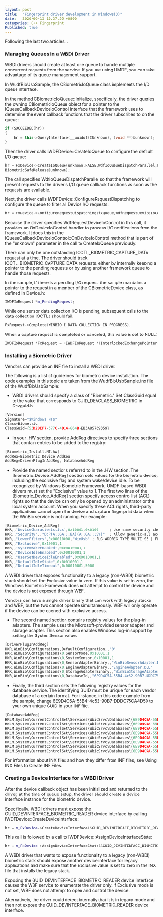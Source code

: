 ```yaml
---
layout: post
title:  "Fingerprint driver development in Windows(3)"
date:   2020-06-13 10:37:55 +0800
categories: C++ Fingerprint
Published: true
---
```

Following the last two articles...
### Managing Queues in a WBDI Driver
WBDI drivers should create at least one queue to handle multiple concurrent requests from the service. If you are using UMDF, you can take advantage of its queue management support.

In WudfBioUsbSample, the CBiometricIoQueue class implements the I/O queue interface.

In the method CBiometricIoQueue::Initialize, specifically, the driver queries the owning CBiometricIoQueue object for a pointer to the IQueueCallbackDeviceIoControl interface that the framework uses to determine the event callback functions that the driver subscribes to on the queue:
```cpp
if (SUCCEEDED(hr)) 
{
    hr = this->QueryInterface(__uuidof(IUnknown), (void **)&unknown);
}
```
Then the driver calls IWDFDevice::CreateIoQueue to configure the default I/O queue:
```cpp
hr = FxDevice->CreateIoQueue(unknown,FALSE,WdfIoQueueDispatchParallel,FALSE,FALSE,&fxQueue);
BiometricSafeRelease(unknown);
```
The call specifies WdfIoQueueDispatchParallel so that the framework will present requests to the driver's I/O queue callback functions as soon as the requests are available.

Next, the driver calls IWDFDevice::ConfigureRequestDispatching to configure the queue to filter all Device I/O requests:
```cpp
hr = FxDevice->ConfigureRequestDispatching(fxQueue,WdfRequestDeviceIoControl,TRUE);
```
Because the driver specifies WdfRequestDeviceIoControl in this call, it provides an OnDeviceIoControl handler to process I/O notifications from the framework. It does this in the IQueueCallbackDeviceIoControl::OnDeviceIoControl method that is part of the "unknown" parameter in the call to CreateIoQueue previously.

There can only be one outstanding IOCTL_BIOMETRIC_CAPTURE_DATA request at a time. The driver should track IOCTL_BIOMETRIC_CAPTURE_DATA requests, either by internally keeping a pointer to the pending requests or by using another framework queue to handle those requests.

In the sample, if there is a pending I/O request, the sample maintains a pointer to the request in a member of the CBiometricDevice class, as defined in Device.h:
```cpp
IWDFIoRequest *m_PendingRequest;
```
While one sensor data collection I/O is pending, subsequent calls to the data collection IOCTLs should fail:
```cpp
FxRequest->Complete(WINBIO_E_DATA_COLLECTION_IN_PROGRESS);
```
When a capture request is completed or canceled, this value is set to NULL:
```cpp
IWDFIoRequest *FxRequest = (IWDFIoRequest *)InterlockedExchangePointer((PVOID *)&m_PendingRequest, NULL);
```
### Installing a Biometric Driver
Vendors can provide an INF file to install a WBDI driver.

The following is a list of guidelines for biometric device installation. The code examples in this topic are taken from the WudfBioUsbSample.inx file of the [WudfBioUsbSample](https://github.com/Microsoft/Windows-driver-samples/tree/master/biometrics/driver):

+ WBDI drivers should specify a class of "Biometric." Set ClassGuid equal to the value that corresponds to GUID_DEVCLASS_BIOMETRIC in Devguid.h:
```cpp
[Version]
Signature="$Windows NT$"
Class=Biometric
ClassGuid={53D29EF7-377C-4D14-864B-EB3A85769359}
```

+ In your .HW section, provide AddReg directives to specify three sections that contain entries to be added to the registry:
```cpp
[Biometric_Install.NT.hw]
AddReg=Biometric_Device_AddReg
AddReg=DriverPlugInAddReg, DatabaseAddReg
```

+ Provide the named sections referred to in the .HW section. The [Biometric_Device_AddReg] section sets values for the biometric device, including the exclusive flag and system wake/device idle. To be recognized by Windows Biometric Framework, UMDF-based WBDI drivers must set the "Exclusive" value to 1. The first two lines of the [Biometric_Device_AddReg] section specify access control list (ACL) rights so that the device can only be opened by an administrator or the local system account. When you specify these ACL rights, third-party applications cannot open the device and capture fingerprint data when the WinBio service is not running. For example:
```cpp
[Biometric_Device_AddReg]
HKR,,"DeviceCharacteristics",0x10001,0x0100     ; Use same security checks on relative opens
HKR,,"Security",,"D:P(A;;GA;;;BA)(A;;GA;;;SY)"  ; Allow generic-all access to Built-in administrators and Local system
HKR,,"LowerFilters",0x00010008,"WinUsb" ; FLG_ADDREG_TYPE_MULTI_SZ | FLG_ADDREG_APPEND
HKR,,"Exclusive",0x10001,1
HKR,,"SystemWakeEnabled",0x00010001,1
HKR,,"DeviceIdleEnabled",0x00010001,1
HKR,,"UserSetDeviceIdleEnabled",0x00010001,1
HKR,,"DefaultIdleState",0x00010001,1
HKR,,"DefaultIdleTimeout",0x00010001,5000
```
A WBDI driver that exposes functionality to a legacy (non-WBDI) biometric stack should set the Exclusive value to zero. If this value is set to zero, the Windows Biometric Framework does not attempt to control the device and the device is not exposed through WBF.

Vendors can have a single driver binary that can work with legacy stacks and WBF, but the two cannot operate simultaneously. WBF will only operate if the device can be opened with exclusive access.

+ The second named section contains registry values for the plug-in adapters. The sample uses the Microsoft-provided sensor adapter and storage adapter. This section also enables Windows log-in support by setting the SystemSensor value:
```cpp
[DriverPlugInAddReg]
HKR,WinBio\Configurations,DefaultConfiguration,,"0"
HKR,WinBio\Configurations\0,SensorMode,0x10001,1                                ; Basic - 1, Advanced - 2
HKR,WinBio\Configurations\0,SystemSensor,0x10001,1                              ; UAC/Winlogon - 1
HKR,WinBio\Configurations\0,SensorAdapterBinary,,"WinBioSensorAdapter.DLL"      ; Windows built-in WBDI sensor adapter.
HKR,WinBio\Configurations\0,EngineAdapterBinary,,"EngineAdapter.DLL"            ; Vendor engine
HKR,WinBio\Configurations\0,StorageAdapterBinary,,"WinBioStorageAdapter.DLL"    ; Windows built-in storage adapter
HKR,WinBio\Configurations\0,DatabaseId,,"6E9D4C5A-55B4-4c52-90B7-DDDC75CA4D50"  ; Unique database GUID
```

+ Finally, the third section sets the following registry values for the database service. The identifying GUID must be unique for each vendor database of a certain format. For instance, in this code example from the sample, change 6E9D4C5A-55B4-4c52-90B7-DDDC75CA4D50 to your own unique GUID in your INF file.
```cpp
[DatabaseAddReg]
HKLM,System\CurrentControlSet\Services\WbioSrvc\Databases\{6E9D4C5A-55B4-4c52-90B7-DDDC75CA4D50},BiometricType,0x00010001,0x00000008
HKLM,System\CurrentControlSet\Services\WbioSrvc\Databases\{6E9D4C5A-55B4-4c52-90B7-DDDC75CA4D50},Attributes,0x00010001,0x00000001
HKLM,System\CurrentControlSet\Services\WbioSrvc\Databases\{6E9D4C5A-55B4-4c52-90B7-DDDC75CA4D50},Format,,"00000000-0000-0000-0000-000000000000"
HKLM,System\CurrentControlSet\Services\WbioSrvc\Databases\{6E9D4C5A-55B4-4c52-90B7-DDDC75CA4D50},InitialSize,0x00010001,0x00000020
HKLM,System\CurrentControlSet\Services\WbioSrvc\Databases\{6E9D4C5A-55B4-4c52-90B7-DDDC75CA4D50},AutoCreate,0x00010001,0x00000001
HKLM,System\CurrentControlSet\Services\WbioSrvc\Databases\{6E9D4C5A-55B4-4c52-90B7-DDDC75CA4D50},AutoName,0x00010001,0x00000001
HKLM,System\CurrentControlSet\Services\WbioSrvc\Databases\{6E9D4C5A-55B4-4c52-90B7-DDDC75CA4D50},FilePath,,""
HKLM,System\CurrentControlSet\Services\WbioSrvc\Databases\{6E9D4C5A-55B4-4c52-90B7-DDDC75CA4D50},ConnectionString,,""
```
For information about INX files and how they differ from INF files, see Using INX Files to Create INF Files.

### Creating a Device Interface for a WBDI Driver
After the device callback object has been initialized and returned to the driver, at the time of queue setup, the driver should create a device interface instance for the biometric device.

Specifically, WBDI drivers must expose the GUID_DEVINTERFACE_BIOMETRIC_READER device interface by calling IWDFDevice::CreateDeviceInterface:
```cpp
hr = m_FxDevice->CreateDeviceInterface(&GUID_DEVINTERFACE_BIOMETRIC_READER, NULL);
```
This call is followed by a call to IWDFDevice::AssignDeviceInterfaceState:
```cpp
hr = m_FxDevice->AssignDeviceInterfaceState(&GUID_DEVINTERFACE_BIOMETRIC_READER,NULL,TRUE);
```
A WBDI driver that wants to expose functionality to a legacy (non-WBDI) biometric stack should expose another device interface for legacy applications and make sure that the Exclusive value is set to zero in the INX file that installs the legacy stack.

Exposing the GUID_DEVINTERFACE_BIOMETRIC_READER device interface causes the WBF service to enumerate the driver only. If Exclusive mode is not set, WBF does not attempt to open and control the device.

Alternatively, the driver could detect internally that it is in legacy mode and then not expose the GUID_DEVINTERFACE_BIOMETRIC_READER device interface.